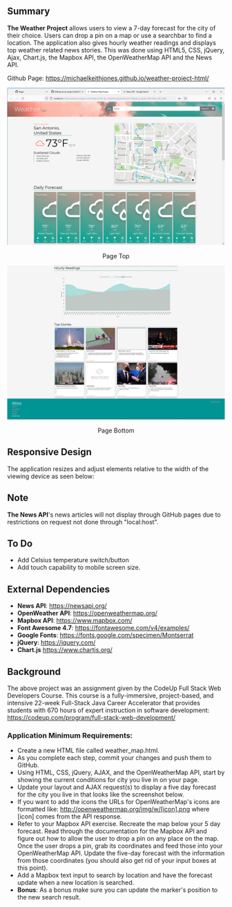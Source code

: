 ## Summary

**The Weather Project** allows users to view a 7-day forecast for the city of their choice. Users can drop a pin on a map or use a searchbar to find a location. The application also gives hourly weather readings and displays top weather related news stories. This was done using HTML5, CSS, jQuery, Ajax, Chart.js, the Mapbox API, the OpenWeatherMap API and the News API.

Github Page: https://michaelkeithjones.github.io/weather-project-html/

<p align="center"><img width="600" src="./img/Page-Top.png" alt="Material Bread logo"></p>
<p align="center">Page Top</p>

<p align="center"><img width="600" src="./img/Page-Bottom.png" alt="Material Bread logo"></p>
<p align="center">Page Bottom</p>

## Responsive Design

The application resizes and adjust elements relative to the width of the viewing device as seen below:

## Note

**The News API**'s news articles will not display through GitHub pages due to restrictions on request not done through "local:host".

## To Do

- Add Celsius temperature switch/button
- Add touch capability to mobile screen size.

## External Dependencies

- **News API**: https://newsapi.org/
- **OpenWeather API**: https://openweathermap.org/
- **Mapbox API**: https://www.mapbox.com/
- **Font Awesome 4.7**: https://fontawesome.com/v4/examples/
- **Google Fonts**: https://fonts.google.com/specimen/Montserrat
- **jQuery**: https://jquery.com/
- **Chart.js** https://www.chartjs.org/

## Background

The above project was an assignment given by the CodeUp Full Stack Web Developers Course. This course is a fully-immersive, project-based, and intensive 22-week Full-Stack Java Career Accelerator that provides students with 670 hours of expert instruction in software development: https://codeup.com/program/full-stack-web-development/

### Application Minimum Requirements:

- Create a new HTML file called weather_map.html.
- As you complete each step, commit your changes and push them to GitHub.
- Using HTML, CSS, jQuery, AJAX, and the OpenWeatherMap API, start by showing the current conditions for city you live in on your page.
- Update your layout and AJAX request(s) to display a five day forecast for the city you live in that looks like the screenshot below.
- If you want to add the icons the URLs for OpenWeatherMap's icons are formatted like: http://openweathermap.org/img/w/[icon].png where [icon] comes from the API response.
- Refer to your Mapbox API exercise. Recreate the map below your 5 day forecast. Read through the documentation for the Mapbox API and figure out how to allow the user to drop a pin on any place on the map. Once the user drops a pin, grab its coordinates and feed those into your OpenWeatherMap API. Update the five-day forecast with the information from those coordinates (you should also get rid of your input boxes at this point).
- Add a Mapbox text input to search by location and have the forecast update when a new location is searched.
- **Bonus**: As a bonus make sure you can update the marker's position to the new search result.

